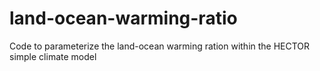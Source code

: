 # land-ocean-warming-ratio
Code to parameterize the land-ocean warming ration within the HECTOR simple climate model
